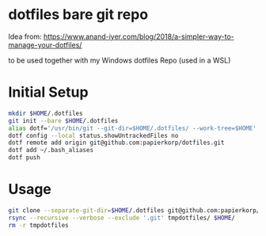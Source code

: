 # dotfiles bare git repo

Idea from: https://www.anand-iyer.com/blog/2018/a-simpler-way-to-manage-your-dotfiles/

to be used together with my Windows dotfiles Repo (used in a WSL)

# Initial Setup

```bash
mkdir $HOME/.dotfiles
git init --bare $HOME/.dotfiles
alias dotf='/usr/bin/git --git-dir=$HOME/.dotfiles/ --work-tree=$HOME'
dotf config --local status.showUntrackedFiles no
dotf remote add origin git@github.com:papierkorp/dotfiles.git
dotf add ~/.bash_aliases
dotf push
```

# Usage

```bash
git clone --separate-git-dir=$HOME/.dotfiles git@github.com:papierkorp/dotfiles.git tmpdotfiles
rsync --recursive --verbose --exclude '.git' tmpdotfiles/ $HOME/
rm -r tmpdotfiles
```
